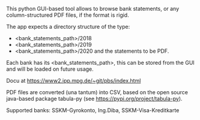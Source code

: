 This python GUI-based tool allows to browse bank statements, or any column-structured PDF files, if the format is rigid.

The app expects a directory structure of the type:
- <bank_statements_path>/2018
- <bank_statements_path>/2019
- <bank_statements_path>/2020
and the statements to be PDF.

Each bank has its <bank_statements_path>, this can be stored from the GUI and will be loaded on future usage.

Docu at https://www2.ipp.mpg.de/~git/pbs/index.html

PDF files are converted (una tantum) into CSV, based on the open source java-based package tabula-py (see https://pypi.org/project/tabula-py).

Supported banks: SSKM-Gyrokonto, Ing.Diba, SSKM-Visa-Kreditkarte
